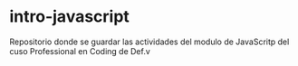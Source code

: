 # intro-javascript
Repositorio donde se guardar las actividades del modulo de JavaScritp del cuso Professional en Coding de Def.v
